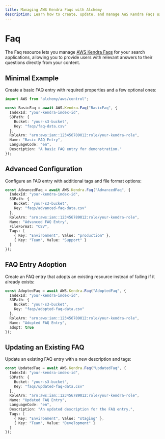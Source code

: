 ```yaml
---
title: Managing AWS Kendra Faqs with Alchemy
description: Learn how to create, update, and manage AWS Kendra Faqs using Alchemy Cloud Control.
---
```


# Faq

The Faq resource lets you manage [AWS Kendra Faqs](https://docs.aws.amazon.com/kendra/latest/userguide/) for your search applications, allowing you to provide users with relevant answers to their questions directly from your content.

## Minimal Example

Create a basic FAQ entry with required properties and a few optional ones:

```ts
import AWS from "alchemy/aws/control";

const BasicFaq = await AWS.Kendra.Faq("BasicFaq", {
  IndexId: "your-kendra-index-id",
  S3Path: {
    Bucket: "your-s3-bucket",
    Key: "faqs/faq-data.csv"
  },
  RoleArn: "arn:aws:iam::123456789012:role/your-kendra-role",
  Name: "Basic FAQ Entry",
  LanguageCode: "en",
  Description: "A basic FAQ entry for demonstration."
});
```

## Advanced Configuration

Configure an FAQ entry with additional tags and file format options:

```ts
const AdvancedFaq = await AWS.Kendra.Faq("AdvancedFaq", {
  IndexId: "your-kendra-index-id",
  S3Path: {
    Bucket: "your-s3-bucket",
    Key: "faqs/advanced-faq-data.csv"
  },
  RoleArn: "arn:aws:iam::123456789012:role/your-kendra-role",
  Name: "Advanced FAQ Entry",
  FileFormat: "CSV",
  Tags: [
    { Key: "Environment", Value: "production" },
    { Key: "Team", Value: "Support" }
  ]
});
```

## FAQ Entry Adoption

Create an FAQ entry that adopts an existing resource instead of failing if it already exists:

```ts
const AdoptedFaq = await AWS.Kendra.Faq("AdoptedFaq", {
  IndexId: "your-kendra-index-id",
  S3Path: {
    Bucket: "your-s3-bucket",
    Key: "faqs/adopted-faq-data.csv"
  },
  RoleArn: "arn:aws:iam::123456789012:role/your-kendra-role",
  Name: "Adopted FAQ Entry",
  adopt: true
});
```

## Updating an Existing FAQ

Update an existing FAQ entry with a new description and tags:

```ts
const UpdatedFaq = await AWS.Kendra.Faq("UpdatedFaq", {
  IndexId: "your-kendra-index-id",
  S3Path: {
    Bucket: "your-s3-bucket",
    Key: "faqs/updated-faq-data.csv"
  },
  RoleArn: "arn:aws:iam::123456789012:role/your-kendra-role",
  Name: "Updated FAQ Entry",
  LanguageCode: "en",
  Description: "An updated description for the FAQ entry.",
  Tags: [
    { Key: "Environment", Value: "staging" },
    { Key: "Team", Value: "Development" }
  ]
});
```